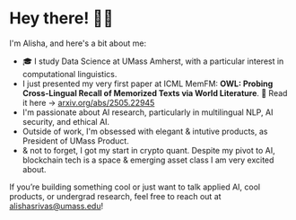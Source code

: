# Hey there! 👋🏽

I'm Alisha, and here's a bit about me:

- 🎓 I study Data Science at UMass Amherst, with a particular interest in computational linguistics.
- I just presented my very first paper at ICML MemFM:
 **OWL: Probing Cross-Lingual Recall of Memorized Texts via World Literature**. 📖 Read it here → [arxiv.org/abs/2505.22945](https://arxiv.org/abs/2505.22945)
- I'm passionate about AI research, particularly in multilingual NLP, AI security, and ethical AI.
- Outside of work, I'm obsessed with elegant & intutive products, as President of UMass Product.
- & not to forget, I got my start in crypto quant. Despite my pivot to AI, blockchain tech is a space & emerging asset class I am very excited about. 

If you’re building something cool or just want to talk applied AI, cool products, or undergrad research, feel free to reach out at alishasrivas@umass.edu!
